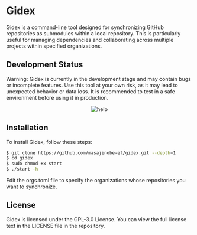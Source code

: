# Gidex

Gidex is a command-line tool designed for synchronizing GitHub repositories as submodules within a local repository. This is particularly useful for managing dependencies and collaborating across multiple projects within specified organizations.

## Development Status
Warning: Gidex is currently in the development stage and may contain bugs or incomplete features. Use this tool at your own risk, as it may lead to unexpected behavior or data loss. It is recommended to test in a safe environment before using it in production.

<p align="center">
  <img src="docs/help.png" alt="help"/>
</p>

## Installation

To install Gidex, follow these steps:

```sh
$ git clone https://github.com/masajinobe-ef/gidex.git --depth=1
$ cd gidex
$ sudo chmod +x start
$ ./start -h
```

Edit the orgs.toml file to specify the organizations whose repositories you want to synchronize.

## License

Gidex is licensed under the GPL-3.0 License. You can view the full license text in the LICENSE file in the repository.
